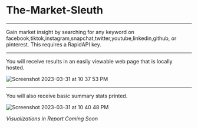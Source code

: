 # The-Market-Sleuth

---

Gain market insight by searching for any keyword on facebook,tiktok,instagram,snapchat,twitter,youtube,linkedin,github, or pinterest. This requires a RapidAPI key. 

---


You will receive results in an easily viewable web page that is locally hosted. 

![Screenshot 2023-03-31 at 10 37 53 PM](https://user-images.githubusercontent.com/50429213/229267719-88d1d957-8922-4e9c-92c4-3858577a1650.png)


---

You will also receive basic summary stats printed. 

![Screenshot 2023-03-31 at 10 40 48 PM](https://user-images.githubusercontent.com/50429213/229267837-06f29aca-8768-451a-8f09-8387b4e0abc7.png)


*Visualizations in Report Coming Soon*
